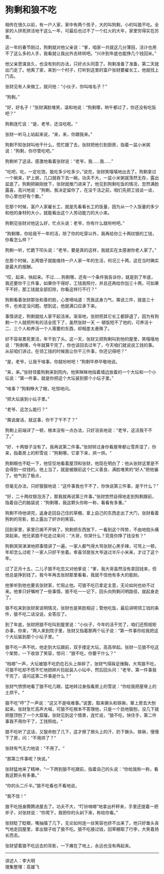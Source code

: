 # 狗剩和狼不吃

相传在很久以前，有一户人家，家中有两个孩子，大的叫狗剩，小的叫狼不吃。全家的人拼死拼活地干这么一年，可最后也过不了一个红火的大年，家里穷得实在厉害。

这一年的春节刚过，狗剩就对他父亲说：“爹，咱家一共就这几分薄田，活计也用不了这么多的人手，我看就让我出外去转转吧。“兴许到年底也能挣几个钱回米。”

他父亲思谋良久，也没有别的办法，只好点头同意了。狗剩准备了准备，第二天就出门走了。他离了家，来到一个村子，打听到这里的富户张财要雇长工，他就找上门去。

张财见有人来做工，就问他：“小伙子，你叫啥名子？”

“狗剩。”

“好，好名子！”张财满脸堆笑，温和地说：“狗剩哪，晌午都过了，你还没有吃饭吧？”

狗剩连忙说：“是，老爷，还没吃呢。“

张财一听马上站起来说，“来，来，你跟我来。”

狗剩不知张财叫他干什么，慌忙跟了去，张财把他引到厨房，指着一盆小米粥说：“狗剩，你尽管吃吧。”

狗剩听了这话，感激地看着张财说：“老爷，我……我……”

“吃吧，吃，一定吃饱，能吃多少吃多少。”说完，张财笑嘻嘻地出去了。狗剩拿过一个碗来，铲上粥，几口就吞下去一碗。功夫不大，一盆小米粥就荡然无存，露出盆底了。狗剩把碗刚放下，张财就推门进来了。他见到狗剩吃饭的情况，忽然满脸露喜，高兴地说：“狗剩，我决定留你了，在没干活之前，咱们先把工钱谈一谈，你心里也好有个数。”

在那个时候，富户人家雇长工，就是先看看长工的饭量，因为从一个人饭量的多少和他的身材的大小，就能看出这个人劳动能力的大小来。

狗剩见张财对他这么好，忙点头说：老爷，你有什么就吩咐吧。”

“狗剩哪，你给我干一年的活，除了你的吃穿以外，我再给你三十两纹银的工钱，你看怎么样？”

狗剩一听，忙跪下叩头说：“老爷，要是真的这样，我就实在太感谢你老人家了。”

在那个时候，五两银子就能维持一户人家一年的生活，何况三十两，这在当时确实是最大的报酬。

“哎，起来，快起来。不过……狗剩哪，还有一个条件我告诉你，就是到了年底，我还要你干三件事，如果你干得好，工钱我照付，并且还再给你加三十两，可如果干不好，那工钱就全部扣除，你看这样行不行？“

狗剩看着张财那张和善的脸，心里嘀咕道：凭我这身力气，甭说三件，就是三十件，也肯定没问题。想到这，他就满口应承下来。

事情讲定，狗剩就给人家干起活来。渐渐地，张财把其它长工都辞退了，因为有狗剩一个人就把所有的活全揽下了，虽然张财一天 ㄧ 頓饭短不了他的，可养活十二、三个人和养活一个人需要的东酉，却相差太悬殊了。

好不容易累死累活，年干到了头。这一天，张财又把狗剩叫到他的屋里，笑嘻嘻地说：“狗剩哪，今年就算干完了，你也该回去过年了，今天咱们就说说工钱的事。从前咱们讲过，在领工钱的时候我让你干三件事，你还记得吧？“

“是，老爷，让我干啥事，你就吩咐吧！”狗剩毕恭毕敬地说。

“来，来。”张财领着狗剩来到院内，他笑眯眯地指着墙边放着的一个大坛和一个小坛说：“第一件事，就是你把这个大坛装到那个小坛子里。”

“啥事？”狗剩睁大了眼，吃惊地问。

“把大坛装到小坛子里。”

“老爷、这怎么能行？”

“甭说废话，就这事，你干了干不了？”

狗剩上前端详了一顿，根本没有一点办法，只好沮丧地说：“老爷，这活我干不了。”

“好，十两银子没有了。我再说第二件事。”张财转过身你看屋脊都让雪弄湿了，你来，指着房上的积雪说：”狗剩哪，它拿下来，烘一烘。“

狗剩眼也不眨一下，他怔怔地看着屋顶和张财，他现在明白了：他从张财这里是不会得到一纹钱的。他上当了，就是被跟前这个仁义善良、满脸堆笑的“好人”把他骗了。他气到了极点，

但毫无办法，只好狠狠地说：“这件事我也干不了，你快说第三件事，是干什么？“

“好，二十两纹银泡汤了，那我就再说第三件事。”张财悠然自得地走到狗剩跟前，指着自己的脑袋说：“狗剩哪，我这颗头你称一称，看看有多重。”

狗剩不待他讲完，返身走回自己住的草棚，拿上自己的东西走出了大门，张财看着狗刺的背影，脸上露出了奸诈的笑容。

回到家里，家里已揭不开锅了。狗剩把东西放下，一看到这个阵势，不由地抱头痛哭起来。他兄弟狼不吃走过来问：“大哥，你哭什么？究竟你挣了钱没有？“

狗剩哭哭涕涕地把事情讲了一遍，一家人都气得大骂张财心黑手辣，可骂上一顿，年却怎么过呢？一家人只好干坐着。幸喜邻居张大爷送过半斤小米来，才过了这个年。

过了正月十五，二儿子狼不吃忽又对他爹说：“爹，我大哥虽然没有拿回钱来，但他总是挣到钱了。我今年再去张财那里看看，我就不信他有多大的能耐。

他爹听到他也要去张财家，忙阻止他。可狼不吃已拿定主意，无论如何也劝不过来。他爹只好嘱咐了一些事情，狼不吃一一记下，回头向狗剩问明路径，就起身走了。

狼不吃来到张财家说明情况，张财也是笑脸相迎；管他吃饭，最后讲明领工钱的条件，狼不吃二话没说，全答应了。

到了年底，张财把狼不吃叫到屋里说：“小伙子，今年的活干完了，咱们还照规矩办事，你来，“两人来到院子里，张财又指着那两个坛子说：“第一件事你给我把这个大坛裝到那个小坛子里。“

狼不吃一声不吭，他走到大坛跟前，双手搂定大坛，高高举起。张财一见狼不吃这个架势，一下收敛了笑容，惊问：“狼不吃，你要干什么？“

“档啷”一声，大坛被狼不吃扔在石头上摔碎了，张财气得跺足捶胸，大骂狼不吃，可狼不吃却不慌不忙地把碎片捡起装入小坛中，然后回头问：“老爷，第一件事我干完了，请问这第二件事是什么？“

张财气愤愤地看了狼不吃几眼，猛地转过身指看房上的雪说：“你给我把屋脊上的土烘干。“

狼不吃“哼”了一声说：“这又不是啥难事。”说罢，取来镢头和铁锹，窜上房去大刨起来。张财急忙高声大喊，可狼不吃根本不答理他，只是一个劲地狠刨，没几下就把屋顶刨了一个大窟窿。张财见到这个情景，连忙说，“狼不吃，快住手，第二件事我不用你干了，工钱照给。“

狼不吃听了这话，又狠命刨了几下，这才擦了擦头上的汗，扔下镢头、铁锹，慢慢下了房，问：“不用烘了？“

张财有气无力地说：“不用了。“

“那第三件事呢？快说。”

张财猛地来了精神，“一下跨到狼不吃跟前，指着自己的头说：“你给我称一称，看我这颗头有多重。”

“你的头二斤半。”狼不吃看也不看地说，

“我不信！“

狼不吃扭身腾腾进屋去了。功夫不大，“叮铃哨啷“地拿出杆秤来，手里还提着一把斧子，对张财说：“你爬下，我把你的头剁下来，称给你看。”

张财眨了眨眼，嘴抽搐了几下，无论如何连一丝笑容也挤不出来了。他只好垂头丧气地走回屋里，拿出银子给了狼不吃。狼不吃接过钱，回草棚取了行李，大笑着扬长而去。

张财望着狼不吃远去的背影，一下瘫在了地上，永远也没有再起来。

---

讲述人：李大明  
搜集整理：高雄飞